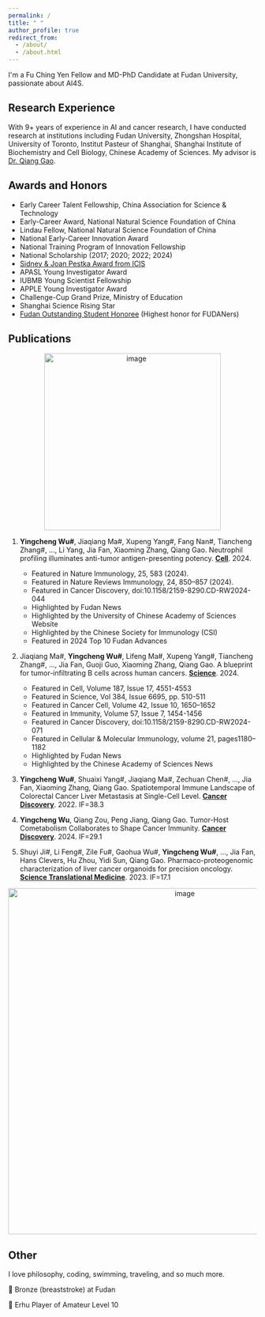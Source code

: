 ```yaml
---
permalink: /
title: " "
author_profile: true
redirect_from: 
  - /about/
  - /about.html
---
```




I'm a Fu Ching Yen Fellow and MD-PhD Candidate at Fudan University, passionate about AI4S. 

## Research Experience
With 9+ years of experience in AI and cancer research, I have conducted research at institutions including Fudan University, Zhongshan Hospital, University of Toronto, Institut Pasteur of Shanghai, Shanghai Institute of Biochemistry and Cell Biology, Chinese Academy of Sciences. My advisor is [Dr. Qiang Gao](https://hupi.fudan.edu.cn/en/rcdw/rc_content.jsp?urltype=news.NewsContentUrl&wbtreeid=1097&wbnewsid=1422).

## Awards and Honors
- Early Career Talent Fellowship, China Association for Science & Technology
- Early-Career Award, National Natural Science Foundation of China 
- Lindau Fellow, National Natural Science Foundation of China 
- National Early-Career Innovation Award
- National Training Program of Innovation Fellowship
- National Scholarship (2017; 2020; 2022; 2024)
- [Sidney & Joan Pestka Award from ICIS](https://cytokinesociety.org/congratulations-yingcheng-wu-2024-sidney-joan-pestka-graduate-award-winner/)
- APASL Young Investigator Award
- IUBMB Young Scientist Fellowship
- APPLE Young Investigator Award
- Challenge-Cup Grand Prize, Ministry of Education
- Shanghai Science Rising Star
- [Fudan Outstanding Student Honoree](https://news.fudan.edu.cn/2025/0127/c31a144068/page.htm) (Highest honor for FUDANers)



## Publications
<p align="center">
  <img width="358" alt="image" src="https://github.com/user-attachments/assets/7c216dec-ed57-4035-8c76-051c5210e0e3" />
</p>

1. **Yingcheng Wu#**, Jiaqiang Ma#, Xupeng Yang#, Fang Nan#, Tiancheng Zhang#, ..., Li Yang, Jia Fan, Xiaoming Zhang, Qiang Gao.
   Neutrophil profiling illuminates anti-tumor antigen-presenting potency.
   [**Cell**](https://pubmed.ncbi.nlm.nih.gov/38447573/). 2024.
    - Featured in Nature Immunology, 25, 583 (2024).
    - Featured in Nature Reviews Immunology, 24, 850–857 (2024).
    - Featured in Cancer Discovery, doi:10.1158/2159-8290.CD-RW2024-044
    - Highlighted by Fudan News
    - Highlighted by the University of Chinese Academy of Sciences Website
    - Highlighted by the Chinese Society for Immunology (CSI)
    - Featured in 2024 Top 10 Fudan Advances

3. Jiaqiang Ma#, **Yingcheng Wu#**, Lifeng Ma#, Xupeng Yang#, Tiancheng Zhang#, ..., Jia Fan, Guoji Guo, Xiaoming Zhang, Qiang Gao.
   A blueprint for tumor-infiltrating B cells across human cancers.
   [**Science**](https://pubmed.ncbi.nlm.nih.gov/38696569/). 2024.
    - Featured in Cell, Volume 187, Issue 17, 4551-4553
    - Featured in Science, Vol 384, Issue 6695, pp. 510-511
    - Featured in Cancer Cell, Volume 42, Issue 10, 1650–1652
    - Featured in Immunity, Volume 57, Issue 7, 1454-1456
    - Featured in Cancer Discovery, doi:10.1158/2159-8290.CD-RW2024-071
    - Featured in Cellular & Molecular Immunology, volume 21, pages1180–1182
    - Highlighted by Fudan News
    - Highlighted by the Chinese Academy of Sciences News

5. **Yingcheng Wu#**, Shuaixi Yang#, Jiaqiang Ma#, Zechuan Chen#, ..., Jia Fan, Xiaoming Zhang, Qiang Gao.
   Spatiotemporal Immune Landscape of Colorectal Cancer Liver Metastasis at Single-Cell Level.
   [**Cancer Discovery**](https://pubmed.ncbi.nlm.nih.gov/34417225/). 2022. IF=38.3

8. **Yingcheng Wu**, Qiang Zou, Peng Jiang, Qiang Gao.
   Tumor-Host Cometabolism Collaborates to Shape Cancer Immunity.
    [**Cancer Discovery**](https://pubmed.ncbi.nlm.nih.gov/38571418/). 2024. IF=29.1

11. Shuyi Ji#, Li Feng#, Zile Fu#, Gaohua Wu#, **Yingcheng Wu#**, ..., Jia Fan, Hans Clevers, Hu Zhou, Yidi Sun, Qiang Gao.
    Pharmaco-proteogenomic characterization of liver cancer organoids for precision oncology.
    [**Science Translational Medicine**](https://pubmed.ncbi.nlm.nih.gov/37494474/). 2023. IF=17.1



<p align="center">
  <img width="700" alt="image" src="https://github.com/user-attachments/assets/0ee118dc-90c6-4abf-9538-c1377ceb42bd" />
</p>


## Other
I love philosophy, coding, swimming, traveling, and so much more.

🥉 Bronze (breaststroke) at Fudan 

🎻 Erhu Player of Amateur Level 10
